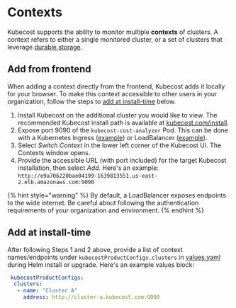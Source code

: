 # Contexts

Kubecost supports the ability to monitor multiple **contexts** of clusters. A context refers to either a single monitored cluster, or a set of clusters that leverage [durable storage](long-term-storage.md).

## Add from frontend

When adding a context directly from the frontend, Kubecost adds it locally for your browser. To make this context accessible to other users in your organization, follow the steps to [add at install-time](context-switcher.md#add-at-install-time) below.

1. Install Kubecost on the additional cluster you would like to view. The recommended Kubecost install path is available at [kubecost.com/install](https://www.kubecost.com/install).
2. Expose port 9090 of the `kubecost-cost-analyzer` Pod. This can be done with a Kubernetes Ingress ([example](ingress-examples.md)) or LoadBalancer ([example](images/kubecost-lb.yaml)).
3. Select _Switch Context_ in the lower left corner of the Kubecost UI. The Contexts window opens.
4. Provide the accessible URL (with port included) for the target Kubecost installation, then select _Add_. Here's an example: `http://e9a706220bae04199-1639813551.us-east-2.elb.amazonaws.com:9090`

{% hint style="warning" %}
By default, a LoadBalancer exposes endpoints to the wide internet. Be careful about following the authentication requirements of your organization and environment.
{% endhint %}

## Add at install-time

After following Steps 1 and 2 above, provide a list of context names/endpoints under `kubecostProductConfigs.clusters` in [values.yaml](https://github.com/kubecost/cost-analyzer-helm-chart/blob/master/cost-analyzer/values.yaml) during Helm install or upgrade. Here's an example values block:

```yaml
 kubecostProductConfigs:
  clusters:
   - name: "Cluster A"
     address: http://cluster-a.kubecost.com:9090
```
